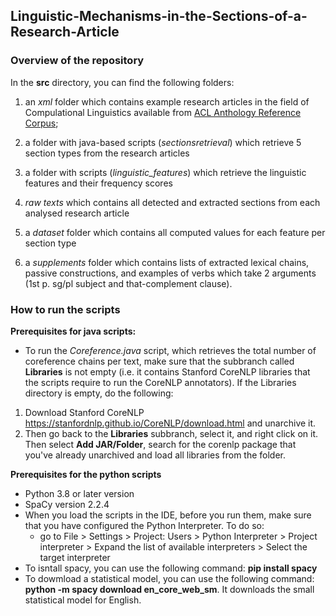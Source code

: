 ## Linguistic-Mechanisms-in-the-Sections-of-a-Research-Article
 
### Overview of the repository
In the **src** directory, you can find the following folders:

1) an *xml* folder which contains example research articles in the field of Compulational Linguistics available from [ACL Anthology Reference Corpus](https://www.aclweb.org/anthology/); 

2) a folder with java-based scripts (*sectionsretrieval*) which retrieve 5 section types from the research articles 

3) a folder with scripts (*linguistic_features*) which retrieve the linguistic features and their frequency scores 

4) *raw texts* which contains all detected and extracted sections from each analysed research article

5) a *dataset* folder which contains all computed values for each feature per section type

6) a *supplements* folder which contains lists of extracted lexical chains, passive constructions, and examples of verbs which take 2 arguments (1st p. sg/pl subject and that-complement clause). 


### How to run the scripts
**Prerequisites for java scripts:**
- To run the *Coreference.java* script, which retrieves the total number of coreference chains per text, make sure that the subbranch called **Libraries** is not empty (i.e. it contains Stanford CoreNLP libraries that the scripts require to run the CoreNLP annotators). If the Libraries directory is empty, do the following:
1. Download Stanford CoreNLP https://stanfordnlp.github.io/CoreNLP/download.html and unarchive it.
2. Then go back to the **Libraries** subbranch, select it, and right click on it. Then select **Add JAR/Folder**, search for the corenlp package that you've already unarchived and load all libraries from the folder.


**Prerequisites for the python scripts**
- Python 3.8 or later version
- SpaCy version  2.2.4
- When you load the scripts in the IDE, before you run them, make sure that you have configured the Python Interpreter. To do so:
  - go to File > Settings > Project: Users > Python Interpreter > Project interpreter > Expand the list of available interpreters > Select the target interpreter
- To isntall spacy, you can use the following command: **pip install spacy**
- To dowmload a statistical model, you can use the following command: **python -m spacy download en_core_web_sm**. It downloads the small statistical model for English.
